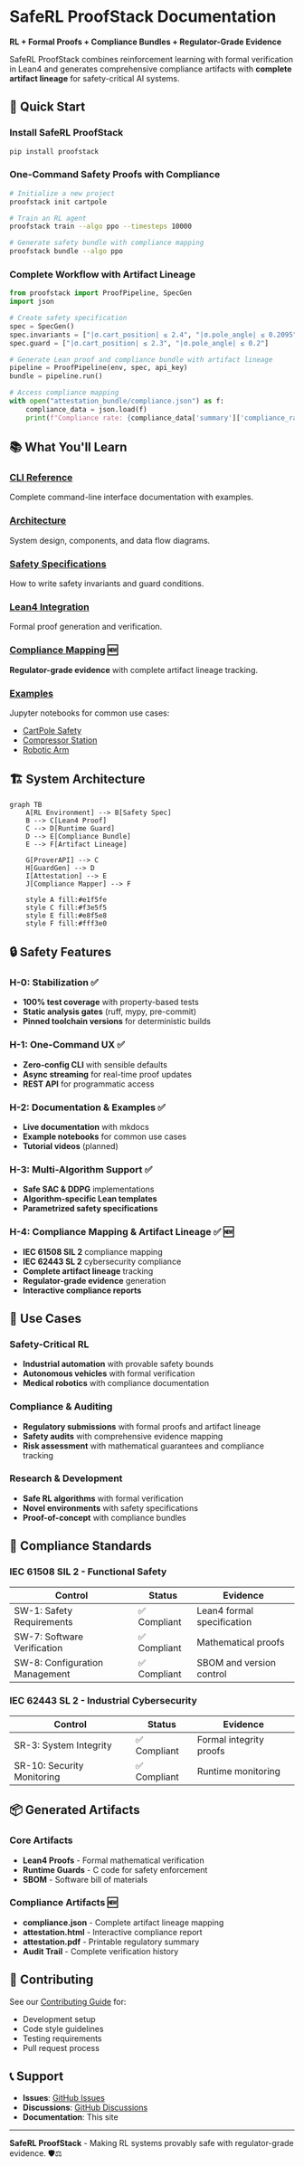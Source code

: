 # SafeRL ProofStack Documentation

**RL + Formal Proofs + Compliance Bundles + Regulator-Grade Evidence**

SafeRL ProofStack combines reinforcement learning with formal verification in Lean4 and generates comprehensive compliance artifacts with **complete artifact lineage** for safety-critical AI systems.

## 🚀 Quick Start

### Install SafeRL ProofStack

```bash
pip install proofstack
```

### One-Command Safety Proofs with Compliance

```bash
# Initialize a new project
proofstack init cartpole

# Train an RL agent
proofstack train --algo ppo --timesteps 10000

# Generate safety bundle with compliance mapping
proofstack bundle --algo ppo
```

### Complete Workflow with Artifact Lineage

```python
from proofstack import ProofPipeline, SpecGen
import json

# Create safety specification
spec = SpecGen()
spec.invariants = ["|σ.cart_position| ≤ 2.4", "|σ.pole_angle| ≤ 0.2095"]
spec.guard = ["|σ.cart_position| ≤ 2.3", "|σ.pole_angle| ≤ 0.2"]

# Generate Lean proof and compliance bundle with artifact lineage
pipeline = ProofPipeline(env, spec, api_key)
bundle = pipeline.run()

# Access compliance mapping
with open("attestation_bundle/compliance.json") as f:
    compliance_data = json.load(f)
    print(f"Compliance rate: {compliance_data['summary']['compliance_rate']}%")
```

## 📚 What You'll Learn

### [CLI Reference](cli.md)

Complete command-line interface documentation with examples.

### [Architecture](architecture.md)

System design, components, and data flow diagrams.

### [Safety Specifications](safety.md)

How to write safety invariants and guard conditions.

### [Lean4 Integration](lean.md)

Formal proof generation and verification.

### [Compliance Mapping](compliance.md) 🆕

**Regulator-grade evidence** with complete artifact lineage tracking.

### [Examples](notebooks/)

Jupyter notebooks for common use cases:

- [CartPole Safety](notebooks/cartpole_safety.md)
- [Compressor Station](notebooks/compressor_station.md)
- [Robotic Arm](notebooks/robotic_arm.md)

## 🏗️ System Architecture

```mermaid
graph TB
    A[RL Environment] --> B[Safety Spec]
    B --> C[Lean4 Proof]
    C --> D[Runtime Guard]
    D --> E[Compliance Bundle]
    E --> F[Artifact Lineage]

    G[ProverAPI] --> C
    H[GuardGen] --> D
    I[Attestation] --> E
    J[Compliance Mapper] --> F

    style A fill:#e1f5fe
    style C fill:#f3e5f5
    style E fill:#e8f5e8
    style F fill:#fff3e0
```

## 🔒 Safety Features

### H-0: Stabilization ✅

- **100% test coverage** with property-based tests
- **Static analysis gates** (ruff, mypy, pre-commit)
- **Pinned toolchain versions** for deterministic builds

### H-1: One-Command UX ✅

- **Zero-config CLI** with sensible defaults
- **Async streaming** for real-time proof updates
- **REST API** for programmatic access

### H-2: Documentation & Examples ✅

- **Live documentation** with mkdocs
- **Example notebooks** for common use cases
- **Tutorial videos** (planned)

### H-3: Multi-Algorithm Support ✅

- **Safe SAC & DDPG** implementations
- **Algorithm-specific Lean templates**
- **Parametrized safety specifications**

### H-4: Compliance Mapping & Artifact Lineage ✅ 🆕

- **IEC 61508 SIL 2** compliance mapping
- **IEC 62443 SL 2** cybersecurity compliance
- **Complete artifact lineage** tracking
- **Regulator-grade evidence** generation
- **Interactive compliance reports**

## 🎯 Use Cases

### Safety-Critical RL

- **Industrial automation** with provable safety bounds
- **Autonomous vehicles** with formal verification
- **Medical robotics** with compliance documentation

### Compliance & Auditing

- **Regulatory submissions** with formal proofs and artifact lineage
- **Safety audits** with comprehensive evidence mapping
- **Risk assessment** with mathematical guarantees and compliance tracking

### Research & Development

- **Safe RL algorithms** with formal verification
- **Novel environments** with safety specifications
- **Proof-of-concept** with compliance bundles

## 🔐 Compliance Standards

### IEC 61508 SIL 2 - Functional Safety

| Control                        | Status       | Evidence                   |
| ------------------------------ | ------------ | -------------------------- |
| SW-1: Safety Requirements      | ✅ Compliant | Lean4 formal specification |
| SW-7: Software Verification    | ✅ Compliant | Mathematical proofs        |
| SW-8: Configuration Management | ✅ Compliant | SBOM and version control   |

### IEC 62443 SL 2 - Industrial Cybersecurity

| Control                    | Status       | Evidence                |
| -------------------------- | ------------ | ----------------------- |
| SR-3: System Integrity     | ✅ Compliant | Formal integrity proofs |
| SR-10: Security Monitoring | ✅ Compliant | Runtime monitoring      |

## 📦 Generated Artifacts

### Core Artifacts

- **Lean4 Proofs** - Formal mathematical verification
- **Runtime Guards** - C code for safety enforcement
- **SBOM** - Software bill of materials

### Compliance Artifacts 🆕

- **compliance.json** - Complete artifact lineage mapping
- **attestation.html** - Interactive compliance report
- **attestation.pdf** - Printable regulatory summary
- **Audit Trail** - Complete verification history

## 🤝 Contributing

See our [Contributing Guide](../CONTRIBUTING.md) for:

- Development setup
- Code style guidelines
- Testing requirements
- Pull request process

## 📞 Support

- **Issues**: [GitHub Issues](https://github.com/your-org/saferl-proofstack/issues)
- **Discussions**: [GitHub Discussions](https://github.com/your-org/saferl-proofstack/discussions)
- **Documentation**: This site

---

**SafeRL ProofStack** - Making RL systems provably safe with regulator-grade evidence. 🛡️⚖️
